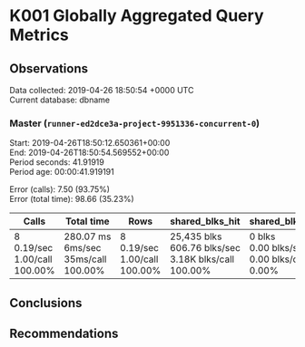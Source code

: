 # K001 Globally Aggregated Query Metrics

## Observations ##
Data collected: 2019-04-26 18:50:54 +0000 UTC  
Current database: dbname  



### Master (`runner-ed2dce3a-project-9951336-concurrent-0`) ###
Start: 2019-04-26T18:50:12.650361+00:00  
End: 2019-04-26T18:50:54.569552+00:00  
Period seconds: 41.91919  
Period age: 00:00:41.919191  

Error (calls): 7.50 (93.75%)  
Error (total time): 98.66 (35.23%)

Calls | Total&nbsp;time | Rows | shared_blks_hit | shared_blks_read | shared_blks_dirtied | shared_blks_written | blk_read_time | blk_write_time | kcache_reads | kcache_writes | kcache_user_time_ms | kcache_system_time 
-------|------------|------|-----------------|------------------|---------------------|---------------------|---------------|----------------|--------------|---------------|---------------------|--------------------
8<br/>0.19/sec<br/>1.00/call<br/>100.00% |280.07&nbsp;ms<br/>6ms/sec<br/>35ms/call<br/>100.00% |8<br/>0.19/sec<br/>1.00/call<br/>100.00% |25,435&nbsp;blks<br/>606.76&nbsp;blks/sec<br/>3.18K&nbsp;blks/call<br/>100.00% |0&nbsp;blks<br/>0.00&nbsp;blks/sec<br/>0.00&nbsp;blks/call<br/>0.00% |0&nbsp;blks<br/>0.00&nbsp;blks/sec<br/>0.00&nbsp;blks/call<br/>0.00% |0&nbsp;blks<br/>0.00&nbsp;blks/sec<br/>0.00&nbsp;blks/call<br/>0.00% |0.00&nbsp;ms<br/>0ms/sec<br/>0ms/call<br/>0.00% |0.00&nbsp;ms<br/>0ms/sec<br/>0ms/call<br/>0.00% |0.00&nbsp;bytes<br/>0.00&nbsp;bytes/sec<br/>0.00&nbsp;bytes/call<br/>0.00% |0.00&nbsp;bytes<br/>0.00&nbsp;bytes/sec<br/>0.00&nbsp;bytes/call<br/>0.00% |0.00&nbsp;ms<br/>0ms/sec<br/>0ms/call<br/>0.00% |0.00&nbsp;ms<br/>0ms/sec<br/>0ms/call<br/>0.00%





## Conclusions ##


## Recommendations ##

